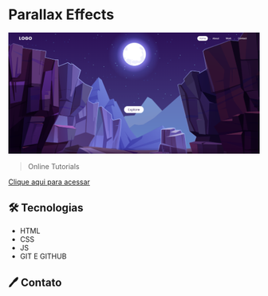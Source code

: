 # Parallax Effects

![preview](./.github/preview.png)

>Online Tutorials

[Clique aqui para acessar](https://whynot3029.github.io/Parallax-effects/)

## 🛠 Tecnologias

- HTML
- CSS
- JS
- GIT E GITHUB

## 🖊 Contato
